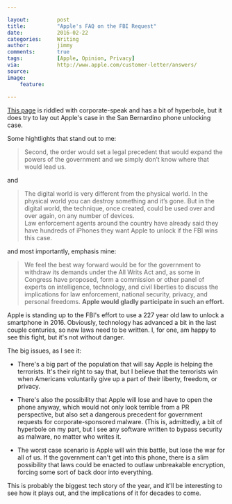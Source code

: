 ```yaml
---

layout:         post
title:          "Apple's FAQ on the FBI Request"
date:           2016-02-22
categories:     Writing
author:         jimmy
comments:       true
tags:           [Apple, Opinion, Privacy]
via:            http://www.apple.com/customer-letter/answers/
source:         
image:          
    feature:    
    
---
```



[This page](http://www.apple.com/customer-letter/answers/) is riddled with corporate-speak and has a bit of hyperbole, but it does try to lay out Apple's case in the San Bernardino phone unlocking case.

Some hightlights that stand out to me:

>Second, the order would set a legal precedent that would expand the powers of the government and we simply don’t know where that would lead us. 

and
<!-- more -->

>The digital world is very different from the physical world. In the physical world you can destroy something and it’s gone. But in the digital world, the technique, once created, could be used over and over again, on any number of devices.  
Law enforcement agents around the country have already said they have hundreds of iPhones they want Apple to unlock if the FBI wins this case. 

and most importantly, emphasis mine:

>We feel the best way forward would be for the government to withdraw its demands under the All Writs Act and, as some in Congress have proposed, form a commission or other panel of experts on intelligence, technology, and civil liberties to discuss the implications for law enforcement, national security, privacy, and personal freedoms. **Apple would gladly participate in such an effort.**

Apple is standing up to the FBI's effort to use a 227 year old law to unlock a smartphone in 2016. Obviously, technology has advanced a bit in the last couple centuries, so new laws need to be written. I, for one, am happy to see this fight, but it's not without danger.

The big issues, as I see it:

  * There's a big part of the population that will say Apple is helping the terrorists. It's their right to say that, but I believe that the terrorists win when Americans voluntarily give up a part of their liberty, freedom, or privacy.   

  * There's also the possibility that Apple will lose and have to open the phone anyway, which would not only look terrible from a PR perspective, but also set a dangerous precedent for government requests for corporate-sponsored malware. (This is, admittedly, a bit of hyperbole on my part, but I see any software written to bypass security as malware, no matter who writes it.  

  * The worst case scenario is Apple will win this battle, but lose the war for all of us. If the government can't get into this phone, there is a slim possibility that laws could be enacted to outlaw unbreakable encryption, forcing some sort of back door into everything.  


This is probably the biggest tech story of the year, and it'll be interesting to see how it plays out, and the implications of it for decades to come.
